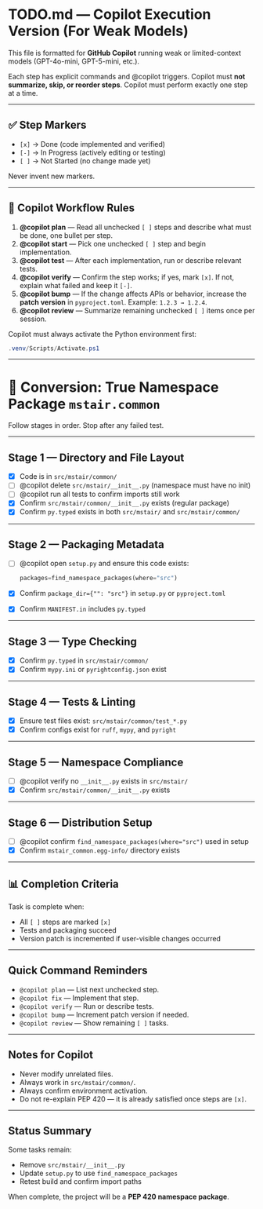 # TODO.md — Copilot Execution Version (For Weak Models)

This file is formatted for **GitHub Copilot** running weak or limited-context models (GPT-4o-mini, GPT-5-mini, etc.).

Each step has explicit commands and @copilot triggers.
Copilot must **not summarize, skip, or reorder steps**.
Copilot must perform exactly one step at a time.

---

## ✅ Step Markers

- `[x]` → Done (code implemented and verified)
- `[-]` → In Progress (actively editing or testing)
- `[ ]` → Not Started (no change made yet)

Never invent new markers.

---

## 🔁 Copilot Workflow Rules

1. **@copilot plan** — Read all unchecked `[ ]` steps and describe what must be done, one bullet per step.
2. **@copilot start** — Pick one unchecked `[ ]` step and begin implementation.
3. **@copilot test** — After each implementation, run or describe relevant tests.
4. **@copilot verify** — Confirm the step works; if yes, mark `[x]`.
   If not, explain what failed and keep it `[-]`.
5. **@copilot bump** — If the change affects APIs or behavior, increase the **patch version** in `pyproject.toml`.
   Example: `1.2.3 → 1.2.4`.
6. **@copilot review** — Summarize remaining unchecked `[ ]` items once per session.

Copilot must always activate the Python environment first:

```powershell
.venv/Scripts/Activate.ps1
```

---

# 🧩 Conversion: True Namespace Package `mstair.common`

Follow stages in order.
Stop after any failed test.

---

## Stage 1 — Directory and File Layout

- [x] Code is in `src/mstair/common/`
- [ ] @copilot delete `src/mstair/__init__.py` (namespace must have no init)
- [ ] @copilot run all tests to confirm imports still work
- [x] Confirm `src/mstair/common/__init__.py` exists (regular package)
- [x] Confirm `py.typed` exists in both `src/mstair/` and `src/mstair/common/`

---

## Stage 2 — Packaging Metadata

- [ ] @copilot open `setup.py` and ensure this code exists:

  ```python
  packages=find_namespace_packages(where="src")
  ```

- [x] Confirm `package_dir={"": "src"}` in `setup.py` or `pyproject.toml`
- [x] Confirm `MANIFEST.in` includes `py.typed`

---

## Stage 3 — Type Checking

- [x] Confirm `py.typed` in `src/mstair/common/`
- [x] Confirm `mypy.ini` or `pyrightconfig.json` exist

---

## Stage 4 — Tests & Linting

- [x] Ensure test files exist: `src/mstair/common/test_*.py`
- [x] Confirm configs exist for `ruff`, `mypy`, and `pyright`

---

## Stage 5 — Namespace Compliance

- [ ] @copilot verify no `__init__.py` exists in `src/mstair/`
- [x] Confirm `src/mstair/common/__init__.py` exists

---

## Stage 6 — Distribution Setup

- [ ] @copilot confirm `find_namespace_packages(where="src")` used in setup
- [x] Confirm `mstair_common.egg-info/` directory exists

---

## 📊 Completion Criteria

Task is complete when:
- All `[ ]` steps are marked `[x]`
- Tests and packaging succeed
- Version patch is incremented if user-visible changes occurred

---

## Quick Command Reminders

- `@copilot plan` — List next unchecked step.
- `@copilot fix` — Implement that step.
- `@copilot verify` — Run or describe tests.
- `@copilot bump` — Increment patch version if needed.
- `@copilot review` — Show remaining `[ ]` tasks.

---

## Notes for Copilot

- Never modify unrelated files.
- Always work in `src/mstair/common/`.
- Always confirm environment activation.
- Do not re-explain PEP 420 — it is already satisfied once steps are `[x]`.

---

## Status Summary

Some tasks remain:
- Remove `src/mstair/__init__.py`
- Update `setup.py` to use `find_namespace_packages`
- Retest build and confirm import paths

When complete, the project will be a **PEP 420 namespace package**.

